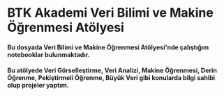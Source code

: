 # BTK Akademi Veri Bilimi ve Makine Öğrenmesi Atölyesi
#### Bu dosyada Veri Bilimi ve Makine Öğrenmesi Atölyesi'nde çalıştığım notebooklar bulunmaktadır.
#### Bu atölyede Veri Görselleştirme, Veri Analizi, Makine Öğrenmesi, Derin Öğrenme, Pekiştirmeli Öğrenme, Büyük Veri gibi konularda bilgi sahibi olup projeler yaptım.
